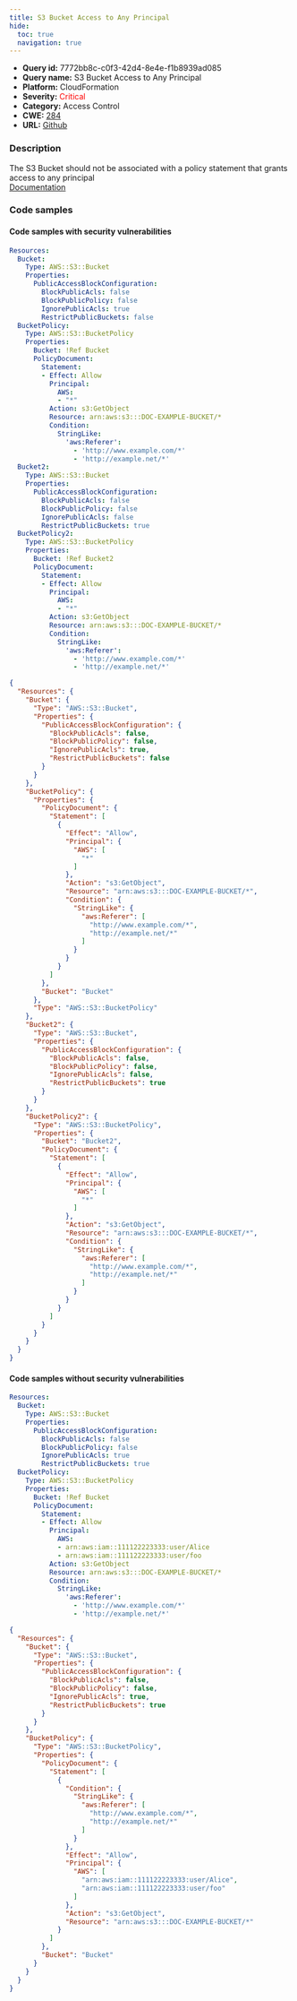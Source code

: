 ```yaml
---
title: S3 Bucket Access to Any Principal
hide:
  toc: true
  navigation: true
---
```


<style>
  .highlight .hll {
    background-color: #ff171742;
  }
  .md-content {
    max-width: 1100px;
    margin: 0 auto;
  }
</style>

-   **Query id:** 7772bb8c-c0f3-42d4-8e4e-f1b8939ad085
-   **Query name:** S3 Bucket Access to Any Principal
-   **Platform:** CloudFormation
-   **Severity:** <span style="color:#ff0000">Critical</span>
-   **Category:** Access Control
-   **CWE:** <a href="https://cwe.mitre.org/data/definitions/284.html" onclick="newWindowOpenerSafe(event, 'https://cwe.mitre.org/data/definitions/284.html')">284</a>
-   **URL:** [Github](https://github.com/Checkmarx/kics/tree/master/assets/queries/cloudFormation/aws/s3_bucket_access_to_any_principal)

### Description
The S3 Bucket should not be associated with a policy statement that grants access to any principal<br>
[Documentation](https://docs.aws.amazon.com/AWSCloudFormation/latest/UserGuide/aws-properties-s3-bucket.html)

### Code samples
#### Code samples with security vulnerabilities
```yaml title="Positive test num. 1 - yaml file" hl_lines="2 27"
Resources:
  Bucket:
    Type: AWS::S3::Bucket
    Properties:
      PublicAccessBlockConfiguration:
        BlockPublicAcls: false
        BlockPublicPolicy: false
        IgnorePublicAcls: true
        RestrictPublicBuckets: false
  BucketPolicy:
    Type: AWS::S3::BucketPolicy
    Properties:
      Bucket: !Ref Bucket
      PolicyDocument:
        Statement:
        - Effect: Allow
          Principal:
            AWS:
            - "*"
          Action: s3:GetObject
          Resource: arn:aws:s3:::DOC-EXAMPLE-BUCKET/*
          Condition:
            StringLike:
              'aws:Referer':
                - 'http://www.example.com/*'
                - 'http://example.net/*'
  Bucket2:
    Type: AWS::S3::Bucket
    Properties:
      PublicAccessBlockConfiguration:
        BlockPublicAcls: false
        BlockPublicPolicy: false
        IgnorePublicAcls: false
        RestrictPublicBuckets: true
  BucketPolicy2:
    Type: AWS::S3::BucketPolicy
    Properties:
      Bucket: !Ref Bucket2
      PolicyDocument:
        Statement:
        - Effect: Allow
          Principal:
            AWS:
            - "*"
          Action: s3:GetObject
          Resource: arn:aws:s3:::DOC-EXAMPLE-BUCKET/*
          Condition:
            StringLike:
              'aws:Referer':
                - 'http://www.example.com/*'
                - 'http://example.net/*'
```
```json title="Positive test num. 2 - json file" hl_lines="42 3"
{
  "Resources": {
    "Bucket": {
      "Type": "AWS::S3::Bucket",
      "Properties": {
        "PublicAccessBlockConfiguration": {
          "BlockPublicAcls": false,
          "BlockPublicPolicy": false,
          "IgnorePublicAcls": true,
          "RestrictPublicBuckets": false
        }
      }
    },
    "BucketPolicy": {
      "Properties": {
        "PolicyDocument": {
          "Statement": [
            {
              "Effect": "Allow",
              "Principal": {
                "AWS": [
                  "*"
                ]
              },
              "Action": "s3:GetObject",
              "Resource": "arn:aws:s3:::DOC-EXAMPLE-BUCKET/*",
              "Condition": {
                "StringLike": {
                  "aws:Referer": [
                    "http://www.example.com/*",
                    "http://example.net/*"
                  ]
                }
              }
            }
          ]
        },
        "Bucket": "Bucket"
      },
      "Type": "AWS::S3::BucketPolicy"
    },
    "Bucket2": {
      "Type": "AWS::S3::Bucket",
      "Properties": {
        "PublicAccessBlockConfiguration": {
          "BlockPublicAcls": false,
          "BlockPublicPolicy": false,
          "IgnorePublicAcls": false,
          "RestrictPublicBuckets": true
        }
      }
    },
    "BucketPolicy2": {
      "Type": "AWS::S3::BucketPolicy",
      "Properties": {
        "Bucket": "Bucket2",
        "PolicyDocument": {
          "Statement": [
            {
              "Effect": "Allow",
              "Principal": {
                "AWS": [
                  "*"
                ]
              },
              "Action": "s3:GetObject",
              "Resource": "arn:aws:s3:::DOC-EXAMPLE-BUCKET/*",
              "Condition": {
                "StringLike": {
                  "aws:Referer": [
                    "http://www.example.com/*",
                    "http://example.net/*"
                  ]
                }
              }
            }
          ]
        }
      }
    }
  }
}

```


#### Code samples without security vulnerabilities
```yaml title="Negative test num. 1 - yaml file"
Resources:
  Bucket:
    Type: AWS::S3::Bucket
    Properties:
      PublicAccessBlockConfiguration:
        BlockPublicAcls: false
        BlockPublicPolicy: false
        IgnorePublicAcls: true
        RestrictPublicBuckets: true
  BucketPolicy:
    Type: AWS::S3::BucketPolicy
    Properties:
      Bucket: !Ref Bucket
      PolicyDocument:
        Statement:
        - Effect: Allow
          Principal:
            AWS:
            - arn:aws:iam::111122223333:user/Alice
            - arn:aws:iam::111122223333:user/foo
          Action: s3:GetObject
          Resource: arn:aws:s3:::DOC-EXAMPLE-BUCKET/*
          Condition:
            StringLike:
              'aws:Referer':
                - 'http://www.example.com/*'
                - 'http://example.net/*'
```
```json title="Negative test num. 2 - json file"
{
  "Resources": {
    "Bucket": {
      "Type": "AWS::S3::Bucket",
      "Properties": {
        "PublicAccessBlockConfiguration": {
          "BlockPublicAcls": false,
          "BlockPublicPolicy": false,
          "IgnorePublicAcls": true,
          "RestrictPublicBuckets": true
        }
      }
    },
    "BucketPolicy": {
      "Type": "AWS::S3::BucketPolicy",
      "Properties": {
        "PolicyDocument": {
          "Statement": [
            {
              "Condition": {
                "StringLike": {
                  "aws:Referer": [
                    "http://www.example.com/*",
                    "http://example.net/*"
                  ]
                }
              },
              "Effect": "Allow",
              "Principal": {
                "AWS": [
                  "arn:aws:iam::111122223333:user/Alice",
                  "arn:aws:iam::111122223333:user/foo"
                ]
              },
              "Action": "s3:GetObject",
              "Resource": "arn:aws:s3:::DOC-EXAMPLE-BUCKET/*"
            }
          ]
        },
        "Bucket": "Bucket"
      }
    }
  }
}

```
